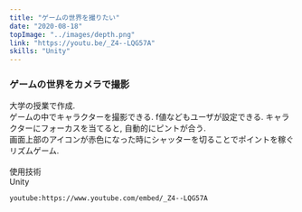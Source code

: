 ```yaml
---
title: "ゲームの世界を撮りたい"
date: "2020-08-18"
topImage: "../images/depth.png"
link: "https://youtu.be/_Z4--LQG57A"
skills: "Unity"
---
```


### ゲームの世界をカメラで撮影

大学の授業で作成.<br>
ゲームの中でキャラクターを撮影できる. f値などもユーザが設定できる. キャラクターにフォーカスを当てると, 自動的にピントが合う.<br>
画面上部のアイコンが赤色になった時にシャッターを切ることでポイントを稼ぐリズムゲーム.<br>
<br>
使用技術<br>Unity

`youtube:https://www.youtube.com/embed/_Z4--LQG57A`

<!-- http://localhost:8000/posts/game/ -->
